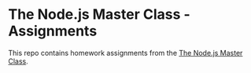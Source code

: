 # The Node.js Master Class - Assignments

This repo contains homework assignments from the [The Node.js Master Class](https://pirple.thinkific.com/courses/the-nodejs-master-class).